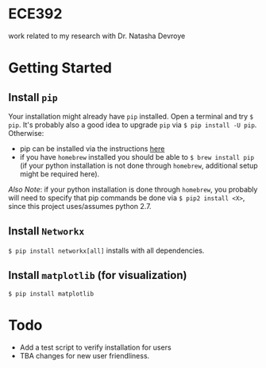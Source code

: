 # ECE392
work related to my research with Dr. Natasha Devroye

# Getting Started

## Install `pip`
Your installation might already have `pip` installed. Open a terminal and try
`$ pip`. It's probably also a good idea to upgrade `pip` via `$ pip install -U pip`. Otherwise:

* pip can be installed via the instructions [here](https://pip.pypa.io/en/stable/installing/)
* if you have `homebrew` installed you should be able to `$ brew install pip` (if your python installation is not
done through `homebrew`, additional setup might be required here).

*Also Note*: if your python installation is done through `homebrew`, you probably will need to specify that
pip commands be done via `$ pip2 install <X>`, since this project uses/assumes python 2.7.

## Install `Networkx`

`$ pip install networkx[all]` installs with all dependencies.

## Install `matplotlib` (for visualization)

`$ pip install matplotlib`

# Todo
* Add a test script to verify installation for users
* TBA changes for new user friendliness.
